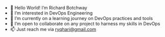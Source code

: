 - 👋 Hello World! I’m Richard Botchway
- 👀 I’m interested in DevOps Engineering
- 🌱 I’m currently on a learning journey on DevOps practices and tools
- 💞️ I’m open to collaborate on any project to harness my skills in DevOps
- 📫 Just reach me via ryqhari@gmail.com

<!---
ryqhari/ryqhari is a ✨ special ✨ repository because its `README.md` (this file) appears on your GitHub profile.
You can click the Preview link to take a look at your changes.
--->
